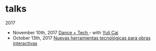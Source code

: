 # talks

2017

* November 10th, 2017
[Dance + Tech ](https://docs.google.com/presentation/d/1AcL6UV7uZ32dp5JhrNapQaQ99AVJK2F4GsDY9faBIxo/edit?usp=sharing) - with [Yuli Cai](http://www.caiyuli.com/)
* October 13th, 2017 [Nuevas herramientas tecnol&oacute;gicas para obras interactivas](http://montoyamoraga.io/talks/2017_nuevas_herramientas/slides/)
